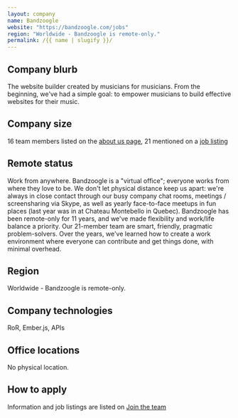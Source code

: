```yaml
---
layout: company
name: Bandzoogle
website: "https://bandzoogle.com/jobs"
region: "Worldwide - Bandzoogle is remote-only."
permalink: /{{ name | slugify }}/
---
```


## Company blurb

The website builder created by musicians for musicians.
From the beginning, we've had a simple goal: to empower musicians to build effective websites for their music.

## Company size

16 team members listed on the [about us page](https://bandzoogle.com/about-us), 21 mentioned on a [job listing](https://bandzoogle.com/jobs/201510-javascript-developer)

## Remote status

Work from anywhere.
Bandzoogle is a "virtual office"; everyone works from where they love to be. We don't let physical distance keep us apart: we're always in close contact through our busy company chat rooms, meetings / screensharing via Skype, as well as yearly face-to-face meetups in fun places (last year was in at Chateau Montebello in Quebec).
Bandzoogle has been remote-only for 11 years, and we've made flexibility and work/life balance a priority. Our 21-member team are smart, friendly, pragmatic problem-solvers. Over the years, we've learned how to create a work environment where everyone can contribute and get things done, with minimal overhead.

## Region

Worldwide - Bandzoogle is remote-only.

## Company technologies

RoR, Ember.js, APIs

## Office locations

No physical location.

## How to apply

Information and job listings are listed on [Join the team](https://bandzoogle.com/jobs)